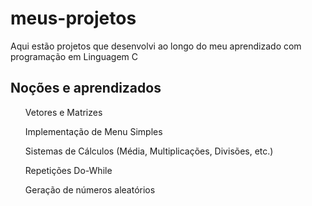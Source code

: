 # meus-projetos
Aqui estão projetos que desenvolvi ao longo do meu aprendizado com programação em Linguagem C

<h2>Noções e aprendizados</h2>
<ul>Vetores e Matrizes</ul>
<ul>Implementação de Menu Simples</ul>
<ul>Sistemas de Cálculos (Média, Multiplicações, Divisões, etc.)</ul>
<ul>Repetições Do-While</ul>
<ul>Geração de números aleatórios</ul>
